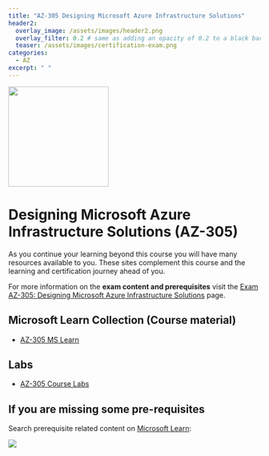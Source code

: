 ```yaml
---
title: "AZ-305 Designing Microsoft Azure Infrastructure Solutions"
header2:
  overlay_image: /assets/images/header2.png
  overlay_filter: 0.2 # same as adding an opacity of 0.2 to a black background
  teaser: /assets/images/certification-exam.png
categories:
  - AZ
excerpt: " "
---
```

<img src="../../assets/images/certification-exam.png" width="200" height="200">

# Designing Microsoft Azure Infrastructure Solutions (AZ-305)

As you continue your learning beyond this course you will have many resources available to you. These sites complement this course and the learning and certification journey ahead of you.

For more information on the **exam content and prerequisites** visit the [Exam AZ-305: Designing Microsoft Azure Infrastructure Solutions](https://learn.microsoft.com/en-us/certifications/exams/az-305) page.

## Microsoft Learn Collection (Course material)
- [AZ-305 MS Learn](https://aka.ms/courseAZ-305)

## Labs
- [AZ-305 Course Labs](https://aka.ms/az305labs)

## If you are missing some pre-requisites
Search prerequisite related content on [Microsoft Learn](https://learn.microsoft.com/en-us/training/browse/):

<img src="../../assets/images/learn-search.png">